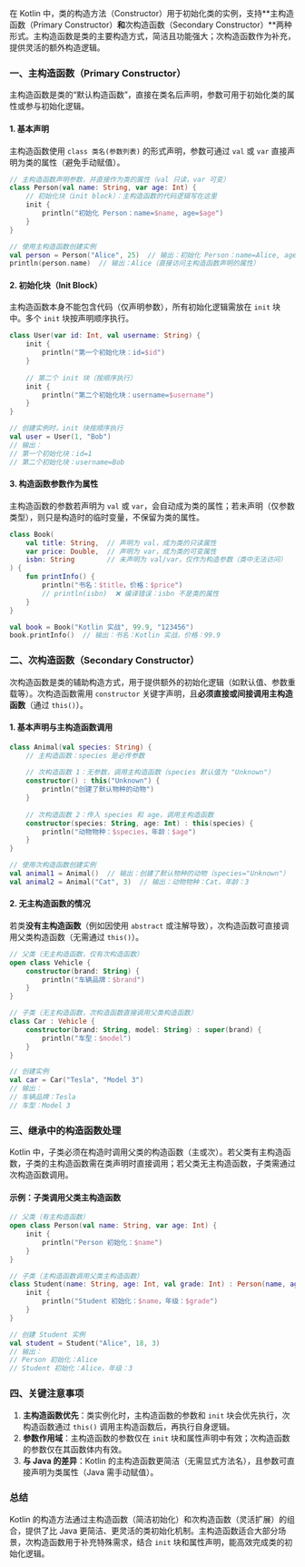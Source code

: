 在 Kotlin 中，类的构造方法（Constructor）用于初始化类的实例，支持**主构造函数（Primary Constructor）**和**次构造函数（Secondary Constructor）**两种形式。主构造函数是类的主要构造方式，简洁且功能强大；次构造函数作为补充，提供灵活的额外构造逻辑。


### **一、主构造函数（Primary Constructor）**
主构造函数是类的“默认构造函数”，直接在类名后声明，参数可用于初始化类的属性或参与初始化逻辑。


#### **1. 基本声明**
主构造函数使用 `class 类名(参数列表)` 的形式声明，参数可通过 `val` 或 `var` 直接声明为类的属性（避免手动赋值）。  

```kotlin
// 主构造函数声明参数，并直接作为类的属性（val 只读，var 可变）
class Person(val name: String, var age: Int) {
    // 初始化块（init block）：主构造函数的代码逻辑写在这里
    init {
        println("初始化 Person：name=$name, age=$age")
    }
}

// 使用主构造函数创建实例
val person = Person("Alice", 25)  // 输出：初始化 Person：name=Alice, age=25
println(person.name)  // 输出：Alice（直接访问主构造函数声明的属性）
```


#### **2. 初始化块（Init Block）**
主构造函数本身不能包含代码（仅声明参数），所有初始化逻辑需放在 `init` 块中。多个 `init` 块按声明顺序执行。  

```kotlin
class User(var id: Int, val username: String) {
    init {
        println("第一个初始化块：id=$id")
    }
    
    // 第二个 init 块（按顺序执行）
    init {
        println("第二个初始化块：username=$username")
    }
}

// 创建实例时，init 块按顺序执行
val user = User(1, "Bob")
// 输出：
// 第一个初始化块：id=1
// 第二个初始化块：username=Bob
```


#### **3. 构造函数参数作为属性**
主构造函数的参数若声明为 `val` 或 `var`，会自动成为类的属性；若未声明（仅参数类型），则只是构造时的临时变量，不保留为类的属性。  

```kotlin
class Book(
    val title: String,  // 声明为 val，成为类的只读属性
    var price: Double,  // 声明为 var，成为类的可变属性
    isbn: String        // 未声明为 val/var，仅作为构造参数（类中无法访问）
) {
    fun printInfo() {
        println("书名：$title，价格：$price")
        // println(isbn)  ❌ 编译错误：isbn 不是类的属性
    }
}

val book = Book("Kotlin 实战", 99.9, "123456")
book.printInfo()  // 输出：书名：Kotlin 实战，价格：99.9
```


### **二、次构造函数（Secondary Constructor）**
次构造函数是类的辅助构造方式，用于提供额外的初始化逻辑（如默认值、参数重载等）。次构造函数需用 `constructor` 关键字声明，且**必须直接或间接调用主构造函数**（通过 `this()`）。


#### **1. 基本声明与主构造函数调用**
```kotlin
class Animal(val species: String) {
    // 主构造函数：species 是必传参数
    
    // 次构造函数 1：无参数，调用主构造函数（species 默认值为 "Unknown"）
    constructor() : this("Unknown") {
        println("创建了默认物种的动物")
    }
    
    // 次构造函数 2：传入 species 和 age，调用主构造函数
    constructor(species: String, age: Int) : this(species) {
        println("动物物种：$species，年龄：$age")
    }
}

// 使用次构造函数创建实例
val animal1 = Animal()  // 输出：创建了默认物种的动物（species="Unknown"）
val animal2 = Animal("Cat", 3)  // 输出：动物物种：Cat，年龄：3
```


#### **2. 无主构造函数的情况**
若类**没有主构造函数**（例如因使用 `abstract` 或注解导致），次构造函数可直接调用父类构造函数（无需通过 `this()`）。  

```kotlin
// 父类（无主构造函数，仅有次构造函数）
open class Vehicle {
    constructor(brand: String) {
        println("车辆品牌：$brand")
    }
}

// 子类（无主构造函数，次构造函数直接调用父类构造函数）
class Car : Vehicle {
    constructor(brand: String, model: String) : super(brand) {
        println("车型：$model")
    }
}

// 创建实例
val car = Car("Tesla", "Model 3")
// 输出：
// 车辆品牌：Tesla
// 车型：Model 3
```


### **三、继承中的构造函数处理**
Kotlin 中，子类必须在构造时调用父类的构造函数（主或次）。若父类有主构造函数，子类的主构造函数需在类声明时直接调用；若父类无主构造函数，子类需通过次构造函数调用。


#### **示例：子类调用父类主构造函数**
```kotlin
// 父类（有主构造函数）
open class Person(val name: String, var age: Int) {
    init {
        println("Person 初始化：$name")
    }
}

// 子类（主构造函数调用父类主构造函数）
class Student(name: String, age: Int, val grade: Int) : Person(name, age) {
    init {
        println("Student 初始化：$name，年级：$grade")
    }
}

// 创建 Student 实例
val student = Student("Alice", 18, 3)
// 输出：
// Person 初始化：Alice
// Student 初始化：Alice，年级：3
```


### **四、关键注意事项**
1. **主构造函数优先**：类实例化时，主构造函数的参数和 `init` 块会优先执行，次构造函数通过 `this()` 调用主构造函数后，再执行自身逻辑。  
2. **参数作用域**：主构造函数的参数仅在 `init` 块和属性声明中有效；次构造函数的参数仅在其函数体内有效。  
3. **与 Java 的差异**：Kotlin 的主构造函数更简洁（无需显式方法名），且参数可直接声明为类属性（Java 需手动赋值）。  


### **总结**
Kotlin 的构造方法通过主构造函数（简洁初始化）和次构造函数（灵活扩展）的组合，提供了比 Java 更简洁、更灵活的类初始化机制。主构造函数适合大部分场景，次构造函数用于补充特殊需求，结合 `init` 块和属性声明，能高效完成类的初始化逻辑。


    
    
    